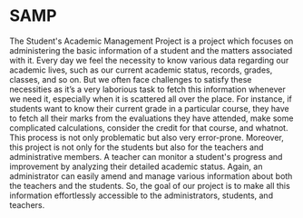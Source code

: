 # SAMP
The Student's Academic Management Project is a project which focuses on administering the basic information of a student and the matters associated with it. Every day we feel the necessity to know various data regarding our academic lives, such as our current academic status, records, grades, classes, and so on. But we often face challenges to satisfy these necessities as it’s a very laborious task to fetch this information whenever we need it, especially when it is scattered all over the place. For instance, if students want to know their current grade in a particular course, they have to fetch all their marks from the evaluations they have attended, make some complicated calculations, consider the credit for that course, and whatnot. This process is not only problematic but also very error-prone. 
Moreover, this project is not only for the students but also for the teachers and administrative members. A teacher can monitor a student's progress and improvement by analyzing their detailed academic status. Again, an administrator can easily amend and manage various information about both the teachers and the students.
So, the goal of our project is to make all this information effortlessly accessible to the administrators, students, and teachers.

